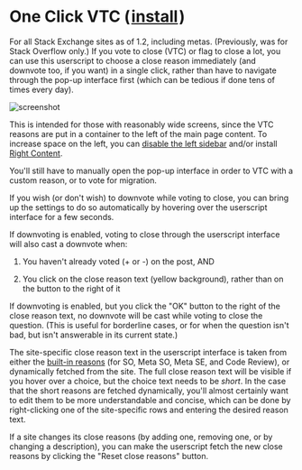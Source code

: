 # One Click VTC (&#8202;[install](https://github.com/CertainPerformance/Stack-Exchange-Userscripts/raw/master/One-Click-VTC/dist/StackOneClickVTC.user.js)&#8202;)

For all Stack Exchange sites as of 1.2, including metas. (Previously, was for Stack Overflow only.) If you vote to close (VTC) or flag to close a lot, you can use this userscript to choose a close reason immediately (and downvote too, if you want) in a single click, rather than have to navigate through the pop-up interface first (which can be tedious if done tens of times every day).

![screenshot](https://raw.githubusercontent.com/CertainPerformance/Stack-Exchange-Userscripts/master/One-Click-VTC/userscript-screenshot.png)

This is intended for those with reasonably wide screens, since the VTC reasons are put in a container to the left of the main page content. To increase space on the left, you can [disable the left sidebar](https://stackoverflow.com/users/preferences/) and/or install [Right Content](https://github.com/CertainPerformance/Stack-Exchange-Userscripts/tree/master/Right-Content).

You'll still have to manually open the pop-up interface in order to VTC with a custom reason, or to vote for migration.

If you wish (or don't wish) to downvote while voting to close, you can bring up the settings to do so automatically by hovering over the userscript interface for a few seconds.

If downvoting is enabled, voting to close through the userscript interface will also cast a downvote when:

1. You haven't already voted (+ or -) on the post, AND

2. You click on the close reason text (yellow background), rather than on the button to the right of it
 
If downvoting is enabled, but you click the "OK" button to the right of the close reason text, no downvote will be cast while voting to close the question. (This is useful for borderline cases, or for when the question isn't bad, but isn't answerable in its current state.)

The site-specific close reason text in the userscript interface is taken from either the [built-in reasons](https://github.com/CertainPerformance/Stack-Exchange-Userscripts/blob/master/One-Click-VTC/src/defaultSiteSpecificShortReasons.ts) (for SO, Meta SO, Meta SE, and Code Review), or dynamically fetched from the site. The full close reason text will be visible if you hover over a choice, but the choice text needs to be *short*. In the case that the short reasons are fetched dynamically, you'll almost certainly want to edit them to be more understandable and concise, which can be done by right-clicking one of the site-specific rows and entering the desired reason text.

If a site changes its close reasons (by adding one, removing one, or by changing a description), you can make the userscript fetch the new close reasons by clicking the "Reset close reasons" button.
